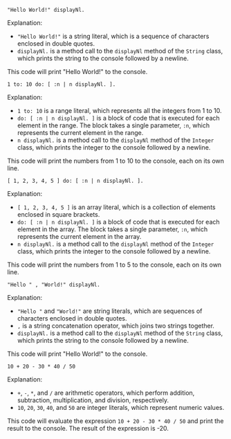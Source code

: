 ```smalltalk
"Hello World!" displayNl.
```

Explanation:

* `"Hello World!"` is a string literal, which is a sequence of characters enclosed in double quotes.
* `displayNl.` is a method call to the `displayNl` method of the `String` class, which prints the string to the console followed by a newline.

This code will print "Hello World!" to the console.

```smalltalk
1 to: 10 do: [ :n | n displayNl. ].
```

Explanation:

* `1 to: 10` is a range literal, which represents all the integers from 1 to 10.
* `do: [ :n | n displayNl. ]` is a block of code that is executed for each element in the range. The block takes a single parameter, `:n`, which represents the current element in the range.
* `n displayNl.` is a method call to the `displayNl` method of the `Integer` class, which prints the integer to the console followed by a newline.

This code will print the numbers from 1 to 10 to the console, each on its own line.

```smalltalk
[ 1, 2, 3, 4, 5 ] do: [ :n | n displayNl. ].
```

Explanation:

* `[ 1, 2, 3, 4, 5 ]` is an array literal, which is a collection of elements enclosed in square brackets.
* `do: [ :n | n displayNl. ]` is a block of code that is executed for each element in the array. The block takes a single parameter, `:n`, which represents the current element in the array.
* `n displayNl.` is a method call to the `displayNl` method of the `Integer` class, which prints the integer to the console followed by a newline.

This code will print the numbers from 1 to 5 to the console, each on its own line.

```smalltalk
"Hello " , "World!" displayNl.
```

Explanation:

* `"Hello "` and `"World!"` are string literals, which are sequences of characters enclosed in double quotes.
* `,` is a string concatenation operator, which joins two strings together.
* `displayNl.` is a method call to the `displayNl` method of the `String` class, which prints the string to the console followed by a newline.

This code will print "Hello World!" to the console.

```smalltalk
10 + 20 - 30 * 40 / 50
```

Explanation:

* `+`, `-`, `*`, and `/` are arithmetic operators, which perform addition, subtraction, multiplication, and division, respectively.
* `10`, `20`, `30`, `40`, and `50` are integer literals, which represent numeric values.

This code will evaluate the expression `10 + 20 - 30 * 40 / 50` and print the result to the console. The result of the expression is -20.